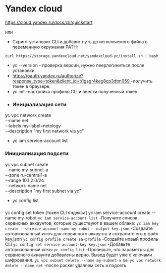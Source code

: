 # Yandex cloud
https://cloud.yandex.ru/docs/cli/quickstart

или 

* Скрипт установит CLI и добавит путь до исполняемого файла в переменную окружения PATH:
```
curl https://storage.yandexcloud.net/yandexcloud-yc/install.sh | bash
```
* yc --version - проверка версии, нужно пеерлогиниться после установки.
* [https://oauth.yandex.ru/authorize?response_type=token&client_id=b1gsgr4keg8cp3dtm059 ](https://cloud.yandex.ru/docs/iam/concepts/authorization/oauth-token)-получить токен в браузере.
* yc init -настройка профиля CLI и ввести полученный токен
* ### Инициализация сети
yc vpc network create \
--name net \
--labels my-label=netology \
--description "my first network via yc"
* yc iam service-account list

### Инициализация подсети
yc vpc subnet create \
--name my-subnet-a \
--zone ru-central1-a \
--range 10.1.2.0/24 \
--network-name net \
--description "my first subnet via yc"

* yc config list

### 
yc config set token [токен CLI яндекса]
yc iam service-account create --name my-robot
`yc iam service-account list` -Получите список сервисных аккаунтов, которые существуют в вашем облаке:
`yc iam key create --service-account-name my-robot --output key.json` -Создайте авторизованный ключ для сервисного аккаунта и сохраните его в файл key.json
`yc config profile create sa-profile` -Создайте новый профиль CLI
`yc config set service-account-key key.json` -Добавьте авторизованный ключ
`yc config list` -Проверьте, что параметры для сервисного аккаунта добавлены верно. Вывод будет уже с ключами шифрования. 
`yc vpc subnet delete --name my-subnet-a && yc vpc network delete --name net` -после packer удаляем сеть и подсеть